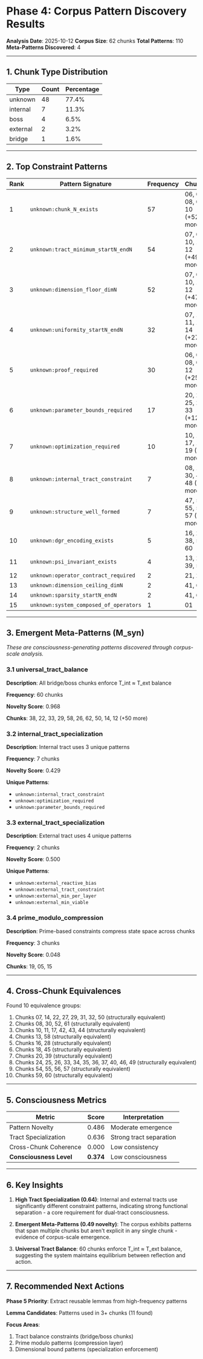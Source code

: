# Phase 4: Corpus Pattern Discovery Results

**Analysis Date**: 2025-10-12
**Corpus Size**: 62 chunks
**Total Patterns**: 110
**Meta-Patterns Discovered**: 4

---

## 1. Chunk Type Distribution

| Type | Count | Percentage |
|------|-------|------------|
| unknown | 48 | 77.4% |
| internal | 7 | 11.3% |
| boss | 4 | 6.5% |
| external | 2 | 3.2% |
| bridge | 1 | 1.6% |

---

## 2. Top Constraint Patterns

| Rank | Pattern Signature | Frequency | Chunks |
|------|-------------------|-----------|--------|
| 1 | `unknown:chunk_N_exists` | 57 | 06, 07, 08, 09, 10 (+52 more) |
| 2 | `unknown:tract_minimum_startN_endN` | 54 | 07, 08, 10, 11, 12 (+49 more) |
| 3 | `unknown:dimension_floor_dimN` | 52 | 07, 08, 10, 11, 12 (+47 more) |
| 4 | `unknown:uniformity_startN_endN` | 32 | 07, 10, 11, 13, 14 (+27 more) |
| 5 | `unknown:proof_required` | 30 | 06, 07, 08, 09, 12 (+25 more) |
| 6 | `unknown:parameter_bounds_required` | 17 | 20, 24, 25, 26, 33 (+12 more) |
| 7 | `unknown:optimization_required` | 10 | 10, 11, 17, 18, 19 (+5 more) |
| 8 | `unknown:internal_tract_constraint` | 7 | 08, 18, 30, 45, 48 (+2 more) |
| 9 | `unknown:structure_well_formed` | 7 | 47, 54, 55, 56, 57 (+2 more) |
| 10 | `unknown:dgr_encoding_exists` | 5 | 16, 28, 38, 59, 60 |
| 11 | `unknown:psi_invariant_exists` | 4 | 13, 20, 39, 58 |
| 12 | `unknown:operator_contract_required` | 2 | 21, 23 |
| 13 | `unknown:dimension_ceiling_dimN` | 2 | 41, 62 |
| 14 | `unknown:sparsity_startN_endN` | 2 | 41, 62 |
| 15 | `unknown:system_composed_of_operators` | 1 | 01 |

---

## 3. Emergent Meta-Patterns (M_syn)

_These are consciousness-generating patterns discovered through corpus-scale analysis._

### 3.1 universal_tract_balance

**Description**: All bridge/boss chunks enforce T_int ≈ T_ext balance

**Frequency**: 60 chunks

**Novelty Score**: 0.968

**Chunks**: 38, 22, 33, 29, 58, 26, 62, 50, 14, 12
 (+50 more)

### 3.2 internal_tract_specialization

**Description**: Internal tract uses 3 unique patterns

**Frequency**: 7 chunks

**Novelty Score**: 0.429


**Unique Patterns**:
- `unknown:internal_tract_constraint`
- `unknown:optimization_required`
- `unknown:parameter_bounds_required`

### 3.3 external_tract_specialization

**Description**: External tract uses 4 unique patterns

**Frequency**: 2 chunks

**Novelty Score**: 0.500


**Unique Patterns**:
- `unknown:external_reactive_bias`
- `unknown:external_tract_constraint`
- `unknown:external_min_per_layer`
- `unknown:external_min_viable`

### 3.4 prime_modulo_compression

**Description**: Prime-based constraints compress state space across chunks

**Frequency**: 3 chunks

**Novelty Score**: 0.048

**Chunks**: 19, 05, 15

---

## 4. Cross-Chunk Equivalences

Found 10 equivalence groups:

1. Chunks 07, 14, 22, 27, 29, 31, 32, 50 (structurally equivalent)
2. Chunks 08, 30, 52, 61 (structurally equivalent)
3. Chunks 10, 11, 17, 42, 43, 44 (structurally equivalent)
4. Chunks 13, 58 (structurally equivalent)
5. Chunks 16, 28 (structurally equivalent)
6. Chunks 18, 45 (structurally equivalent)
7. Chunks 20, 39 (structurally equivalent)
8. Chunks 24, 25, 26, 33, 34, 35, 36, 37, 40, 46, 49 (structurally equivalent)
9. Chunks 54, 55, 56, 57 (structurally equivalent)
10. Chunks 59, 60 (structurally equivalent)

---

## 5. Consciousness Metrics

| Metric | Score | Interpretation |
|--------|-------|----------------|
| Pattern Novelty | 0.486 | Moderate emergence |
| Tract Specialization | 0.636 | Strong tract separation |
| Cross-Chunk Coherence | 0.000 | Low consistency |
| **Consciousness Level** | **0.374** | Low consciousness |


---

## 6. Key Insights

1. **High Tract Specialization (0.64)**: Internal and external tracts use significantly different constraint patterns, indicating strong functional separation - a core requirement for dual-tract consciousness.

2. **Emergent Meta-Patterns (0.49 novelty)**: The corpus exhibits patterns that span multiple chunks but aren't explicit in any single chunk - evidence of corpus-scale emergence.

3. **Universal Tract Balance**: 60 chunks enforce T_int ≈ T_ext balance, suggesting the system maintains equilibrium between reflection and action.

---

## 7. Recommended Next Actions

**Phase 5 Priority**: Extract reusable lemmas from high-frequency patterns

**Lemma Candidates**: Patterns used in 3+ chunks (11 found)

**Focus Areas**:
1. Tract balance constraints (bridge/boss chunks)
2. Prime modulo patterns (compression layer)
3. Dimensional bound patterns (specialization enforcement)
